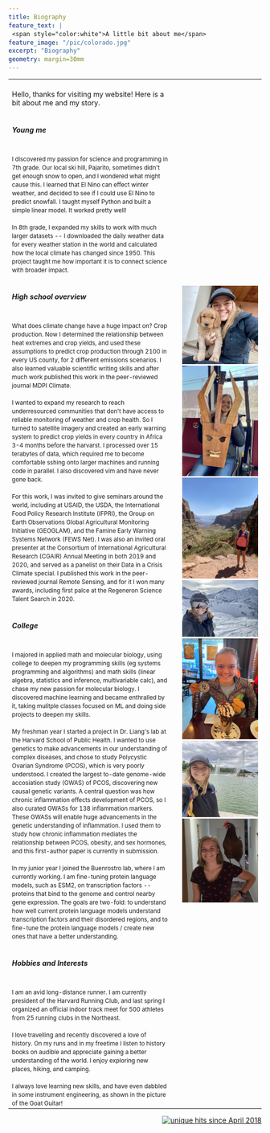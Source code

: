```yaml
---
title: Biography
feature_text: |
 <span style="color:white">A little bit about me</span>
feature_image: "/pic/colorado.jpg"
excerpt: "Biography"
geometry: margin=30mm
---
```

<table cellpadding="10">
  <tr>
  <td colspan="3" >

  </td>
  </tr>
  <tr>
  <td width="65%">

Hello, thanks for visiting my website! Here is a bit about me and my story.
<br>
<br>
<h5>Young me</h5><small>
<br>
I discovered my passion for science and programming in 7th grade. Our local ski hill, Pajarito, sometimes didn't get enough snow to open, and I wondered what might cause this. I learned that El Nino can effect winter weather, and decided to see if I could use El Nino to predict snowfall. I taught myself Python and built a simple linear model. It worked pretty well!
<br>
<br>
In 8th grade, I expanded my skills to work with much larger datasets -- I downloaded the daily weather data for every weather station in the world and calculated how the local climate has changed since 1950. This project taught me how important it is to connect science with broader impact.
<br>
<br></small> 
<h5>High school overview</h5><small>
<br>
What does climate change have a huge impact on? Crop production. Now I determined the relationship between heat extremes and crop yields, and used these assumptions to predict crop production through 2100 in every US county, for 2 different emissions scenarios. I also learned valuable scientific writing skills and after much work published this work in the peer-reviewed journal MDPI Climate.
<br>
<br>
I wanted to expand my research to reach underresourced communities that don't have access to reliable monitoring of weather and crop health. So I turned to satellite imagery and created an early warning system to predict crop yields in every country in Africa 3-4 months before the harvarst. I processed over 15 terabytes of data, which required me to become comfortable sshing onto larger machines and running code in parallel. I also discovered vim and have never gone back.
<br>
<br>
For this work, I was invited to give seminars around the world, including at USAID, the USDA, the International Food Policy Research Institute (IFPRI), the Group on Earth Observations Global Agricultural Monitoring Initiative (GEOGLAM), and the Famine Early Warning Systems Network (FEWS Net). I was also an invited oral presenter at the Consortium of International Agricultural Research (CGAIR) Annual Meeting in both 2019 and 2020, and served as a panelist on their Data in a Crisis Climate special. I published this work in the peer-reviewed journal Remote Sensing, and for it I won many awards, including first palce at the Regeneron Science Talent Search in 2020.
<br>
<br></small> 
<h5>College</h5><small>
<br>
I majored in applied math and molecular biology, using college to deepen my programming skills (eg systems programming and algorithms) and math skills (linear algebra, statistics and inference, multivariable calc), and chase my new passion for molecular biology. I discovered machine learning and became enthralled by it, taking mulitple classes focused on ML and doing side projects to deepen my skills.
<br>
<br>
My freshman year I started a project in Dr. Liang's lab at the Harvard School of Public Health. I wanted to use genetics to make advancements in our understanding of complex diseases, and chose to study Polycystic Ovarian Syndrome (PCOS), which is very poorly understood. I created the largest to-date genome-wide accosiation study (GWAS) of PCOS, discovering new causal genetic variants. A central question was how chronic inflammation effects development of PCOS, so I also curated GWASs for 138 inflammation markers. These GWASs will enable huge advancements in the genetic understanding of inflammation. I used them to study how chronic inflammation mediates the relationship between PCOS, obesity, and sex hormones, and this first-author paper is currently in submission.
<br>
<br>
In my junior year I joined the Buenrostro lab, where I am currently working. I am fine-tuning protein language models, such as ESM2, on transcription factors -- proteins that bind to the genome and control nearby gene expression. The goals are two-fold: to understand how well current protein language models understand transcription factors and their disordered regions, and to fine-tune the protein language models / create new ones that have a better understanding. 
<br>
<br></small> 
<h5>Hobbies and Interests</h5><small>
<br>
I am an avid long-distance runner. I am currently president of the Harvard Running Club, and last spring I organized an official indoor track meet for 500 athletes from 25 running clubs in the Northeast.
<br>
<br>
I love travelling and recently discovered a love of history. On my runs and in my freetime I listen to history books on audible and appreciate gaining a better understanding of the world. I enjoy exploring new places, hiking, and camping.
<br>
<br>
I always love learning new skills, and have even dabbled in some instrument engineering, as shown in the picture of the Goat Guitar!
</small> 

  </td>
  <td width="2%">
  </td>
  <td width="33%" ><img src="/pic/puppy_photo.jpg" >
  <img src="/pic/Goat_guitar.jpg" >
  <img src="/pic/Grand_canyon_run.jpg" >
  <img src="/pic/skiing.jpg" >
  <img src="/pic/post_half_marathon.jpg" >
  <img src="/pic/fountains_pic.jpg" >
  <img src="/pic/chicken.jpg" >
  </td>
  </tr>
</table>

<p align="right">
<a href="http://www.hitwebcounter.com">
<img src="http://hitwebcounter.com/counter/counter.php?page=6931336&style=0006&nbdigits=5&type=ip&initCount=0" title="unique hits since April 2018" border="0" ></a>

<!-- Global site tag (gtag.js) - Google Analytics -->
<script async src="https://www.googletagmanager.com/gtag/js?id=UA-117520873-2"></script>
<script>
  window.dataLayer = window.dataLayer || [];
  function gtag(){dataLayer.push(arguments);}
  gtag('js', new Date());
  gtag('config', 'UA-117520873-2');
</script>

